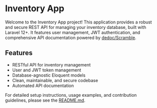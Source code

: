 # Inventory App

Welcome to the Inventory App project! This application provides a robust and secure REST API for managing your inventory database, built with Laravel 12+. It features user management, JWT authentication, and comprehensive API documentation powered by [dedoc/Scramble](https://github.com/dedoc/scramble).

## Features

- RESTful API for inventory management
- User and JWT token management
- Database-agnostic Eloquent models
- Clean, maintainable, and secure codebase
- Automated API documentation

For detailed setup instructions, usage examples, and contribution guidelines, please see the [README.md](./readme).